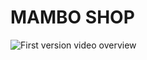 # MAMBO SHOP

![First version video overview](https://www.youtube.com/watch?v=vjw37uR5DWE&list=PLMj6OBMQMwt9dZ8iCiA61ksbCVCxp_c96&index=2&pp=gAQBiAQB)